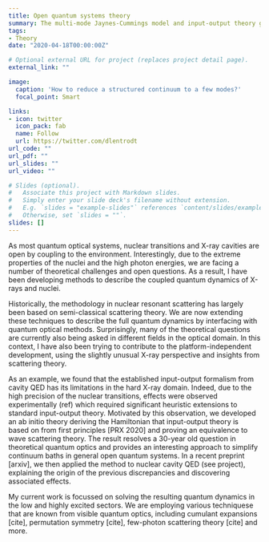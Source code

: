 ```yaml
---
title: Open quantum systems theory
summary: The multi-mode Jaynes-Cummings model and input-output theory go ab initio.
tags:
- Theory
date: "2020-04-18T00:00:00Z"

# Optional external URL for project (replaces project detail page).
external_link: ""

image:
  caption: 'How to reduce a structured continuum to a few modes?'
  focal_point: Smart

links:
- icon: twitter
  icon_pack: fab
  name: Follow
  url: https://twitter.com/dlentrodt
url_code: ""
url_pdf: ""
url_slides: ""
url_video: ""

# Slides (optional).
#   Associate this project with Markdown slides.
#   Simply enter your slide deck's filename without extension.
#   E.g. `slides = "example-slides"` references `content/slides/example-slides.md`.
#   Otherwise, set `slides = ""`.
slides: []
---
```


As most quantum optical systems, nuclear transitions and X-ray cavities are open by coupling to the environment. Interestingly, due to the extreme properties of the nuclei and the high photon energies, we are facing a number of theoretical challenges and open questions. As a result, I have been developing methods to describe the coupled quantum dynamics of X-rays and nuclei.

Historically, the methodology in nuclear resonant scattering has largely been based on semi-classical scattering theory. We are now extending these techniques to describe the full quantum dynamics by interfacing with quantum optical methods. Surprisingly, many of the theoretical questions are currently also being asked in different fields in the optical domain. In this context, I have also been trying to contribute to the platform-independent development, using the slightly unusual X-ray perspective and insights from scattering theory.

As an example, we found that the established input-output formalism from cavity QED has its limitations in the hard X-ray domain. Indeed, due to the high precision of the nuclear transitions, effects were observed experimentally (ref) which required significant heuristic extensions to standard input-output theory. Motivated by this observation, we developed an ab initio theory deriving the Hamiltonian that input-output theory is based on from first principles [PRX 2020] and proving an equivalence to wave scattering theory. The result resolves a 30-year old question in theoretical quantum optics and provides an interesting approach to simplify continuum baths in general open quantum systems. In a recent preprint [arxiv], we then applied the method to nuclear cavity QED (see project), explaining the origin of the previous discrepancies and discovering associated effects.

My current work is focussed on solving the resulting quantum dynamics in the low and highly excited sectors. We are employing various techniquese that are known from visible quantum optics, including cumulant expansions [cite], permutation symmetry [cite], few-photon scattering theory [cite] and more.